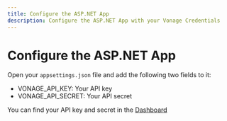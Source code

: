 ```yaml
---
title: Configure the ASP.NET App
description: Configure the ASP.NET App with your Vonage Credentials
---
```


# Configure the ASP.NET App

Open your `appsettings.json` file and add the following two fields to it:

* VONAGE_API_KEY: Your API key
* VONAGE_API_SECRET: Your API secret

You can find your API key and secret in the [Dashboard](https://dashboard.nexmo.com/)